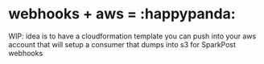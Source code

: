 # webhooks + aws = :happypanda:
WIP: idea is to have a cloudformation template you can push into your aws account that will setup a consumer that dumps into s3 for SparkPost webhooks
